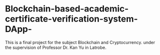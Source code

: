 # Blockchain-based-academic-certificate-verification-system-DApp-
This is a final project for the subject Blockchain and Cryptocurrency. under the supervision of Professor Dr. Kan Yu in Latrobe. 
